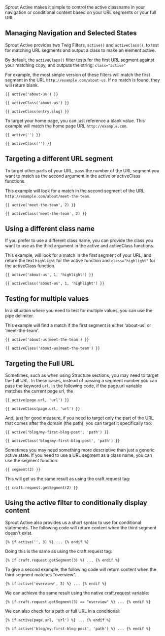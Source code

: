 Sprout Active makes it simple to control the active classname in your navigation or conditional content based on your URL segments or your full URL.

## Managing Navigation and Selected States

Sprout Active provides two Twig Filters, `active()` and  `activeClass()`, to test for matching URL segments and output a class to make an element active.

By default, the `activeClass()` filter tests for the first URL segment against your matching copy, and outputs the string: `class="active"`

For example, the most simple version of these filters will match the first segment in the URL `http://example.com/about-us`.  If no match is found, they will return blank.

``` twig
{{ active('about-us') }}

{{ activeClass('about-us') }}

{{ activeClass(entry.slug) }}
```

To target your home page, you can just reference a blank value.  This example will match the home page URL `http://example.com`.

``` twig
{{ active('') }}

{{ activeClass('') }}
```

## Targeting a different URL segment

To target other parts of your URL, pass the number of the URL segment you want to match as the second argument in the active or activeClass functions.

This example will look for a match in the second segment of the URL `http://example.com/about/meet-the-team`.

``` twig
{{ active('meet-the-team', 2) }}

{{ activeClass('meet-the-team', 2) }}
```

## Using a different class name

If you prefer to use a different class name, you can provide the class you want to use as the third argument in the active and activeClass functions.

This example, will look for a match in the first segment of your URL, and return the text `highlight` for the active function and `class="highlight"` for the activeClass function.

``` twig
{{ active('about-us', 1, 'highlight') }}

{{ activeClass('about-us', 1, 'highlight') }}
```

## Testing for multiple values

In a situation where you need to test for multiple values, you can use the pipe delimiter.

This example will find a match if the first segment is either 'about-us' or 'meet-the-team'.

``` twig
{{ active('about-us|meet-the-team') }}

{{ activeClass('about-us|meet-the-team') }}
```

## Targeting the Full URL

Sometimes, such as when using Structure sections, you may need to target the full URL.  In these cases, instead of passing a segment number you can pass the keyword `url`. In the following code, if the page.url variable matches the current page url, the 
	
``` twig
{{ active(page.url, 'url') }}

{{ activeClass(page.url, 'url') }}
```

And, just for good measure, if you need to target only the part of the URL that comes after the domain (the path), you can target it specifically too:

``` twig
{{ active('blog/my-first-blog-post', 'path') }}

{{ activeClass('blog/my-first-blog-post', 'path') }}
```

Sometimes you may need something more descriptive than just a generic active state.  If you need to use a URL segment as a class name, you can use the segment function:

``` twig
{{ segment(2) }}
```

This will get us the same result as using the craft.request tag:

``` twig
{{ craft.request.getSegment(2) }}
```

## Using the active filter to conditionally display content

Sprout Active also provides us a short syntax to use for conditional statements.  The following code will return content when the third segment doesn't exist.

``` twig
{% if active('', 3) %} ... {% endif %}
```

Doing this is the same as using the craft.request tag:

``` twig
{% if craft.request.getSegment(3) %} ... {% endif %}
```

To give a second example, the following code will return content when the third segment matches "overview".

``` twig
{% if active('overview', 3) %} ... {% endif %}
```

We can achieve the same result using the native craft.request variable:

``` twig
{% if craft.request.getSegment(3) == "overview" %} ... {% endif %}
```

We can also check for a path or full URL in a conditional:

``` twig
{% if active(page.url, 'url') %} ... {% endif %}

{% if active('blog/my-first-blog-post', 'path') %} ... {% endif %}
```